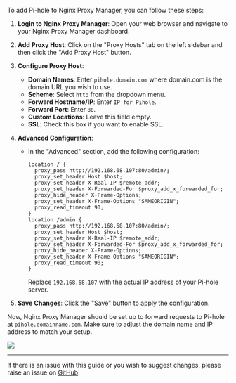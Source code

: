 To add Pi-hole to Nginx Proxy Manager, you can follow these steps:

1. **Login to Nginx Proxy Manager**: Open your web browser and navigate to your Nginx Proxy Manager dashboard.

2. **Add Proxy Host**: Click on the "Proxy Hosts" tab on the left sidebar and then click the "Add Proxy Host" button.

3. **Configure Proxy Host**:
   - **Domain Names**: Enter `pihole.domain.com` where domain.com is the domain URL you wish to use.
   - **Scheme**: Select `http` from the dropdown menu.
   - **Forward Hostname/IP**: Enter `IP for Pihole`.
   - **Forward Port**: Enter `80`.
   - **Custom Locations**: Leave this field empty.
   - **SSL**: Check this box if you want to enable SSL.
   
4. **Advanced Configuration**:
   - In the "Advanced" section, add the following configuration:
     ```nginx
     location / {
       proxy_pass http://192.168.68.107:80/admin/;
       proxy_set_header Host $host;
       proxy_set_header X-Real-IP $remote_addr;
       proxy_set_header X-Forwarded-For $proxy_add_x_forwarded_for;
       proxy_hide_header X-Frame-Options;
       proxy_set_header X-Frame-Options "SAMEORIGIN";
       proxy_read_timeout 90;
     }
     location /admin {
       proxy_pass http://192.168.68.107:80/admin/;
       proxy_set_header Host $host;
       proxy_set_header X-Real-IP $remote_addr;
       proxy_set_header X-Forwarded-For $proxy_add_x_forwarded_for;
       proxy_hide_header X-Frame-Options;
       proxy_set_header X-Frame-Options "SAMEORIGIN";
       proxy_read_timeout 90;
     }
     ```
     Replace `192.168.68.107` with the actual IP address of your Pi-hole server.

5. **Save Changes**: Click the "Save" button to apply the configuration.

Now, Nginx Proxy Manager should be set up to forward requests to Pi-hole at `pihole.domainname.com`. Make sure to adjust the domain name and IP address to match your setup.

<a href="https://www.buymeacoffee.com/techdox"><img src="https://img.buymeacoffee.com/button-api/?text=Buy me a cup of tea&emoji=🍵&slug=techdox&button_colour=FFDD00&font_colour=000000&font_family=Cookie&outline_colour=000000&coffee_colour=ffffff" /></a>


---

If there is an issue with this guide or you wish to suggest changes, please raise an issue on [GitHub](https://github.com/Techdox/techdox-docs).
